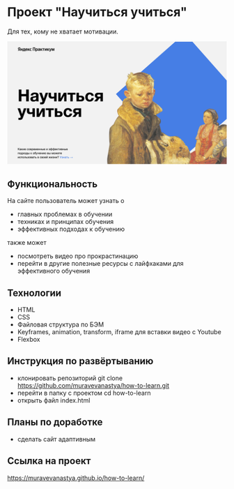 # Проект "Научиться учиться"
Для тех, кому не хватает мотивации.

<div align-self = "center">
  <img src="./images/photo.png"/>
</div>

## Функциональность
На сайте пользователь может узнать о
* главных проблемах в обучении
* техниках и принципах обучения
* эффективных подходах к обучению

также может

* посмотреть видео про прокрастинацию
* перейти в другие полезные ресурсы с лайфхаками для эффективного обучения

## Технологии
* HTML
* CSS
* Файловая структура по БЭМ
* Keyframes, animation, transform, iframe для вставки видео с Youtube
* Flexbox

## Инструкция по развёртыванию
* клонировать репозиторий git clone https://github.com/muravevanastya/how-to-learn.git
* перейти в папку с проектом cd how-to-learn
* открыть файл index.html

## Планы по доработке
* сделать сайт адаптивным

## Ссылка на проект
https://muravevanastya.github.io/how-to-learn/
